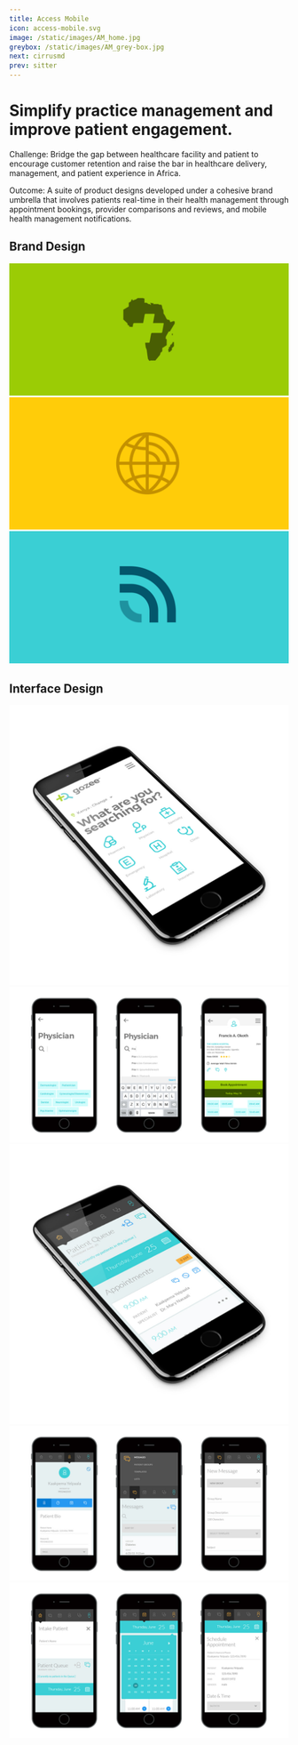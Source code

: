 ```yaml
---
title: Access Mobile
icon: access-mobile.svg
image: /static/images/AM_home.jpg
greybox: /static/images/AM_grey-box.jpg
next: cirrusmd
prev: sitter
---
```


# Simplify practice management and improve patient engagement.

Challenge: Bridge the gap between healthcare facility and patient to encourage customer retention and raise the bar in healthcare delivery, management, and patient experience in Africa.

Outcome: A suite of product designs developed under a cohesive brand umbrella that involves patients real-time in their health management through appointment bookings, provider comparisons and reviews, and mobile health management notifications.
 

## Brand Design
![Access Mobile Brand 01](/static/images/AM_Brand_01.png)
![Access Mobile Brand 02](/static/images/AM_Brand_02.png)
![Access Mobile Brand 03](/static/images/AM_Brand_03.png)


## Interface Design
![Access Mobile Gozee iso](/static/images/AM-GOZEE_iso.jpg)
![Access Mobile Gozee UI 01](/static/images/AM-GOZEE_UI_01.jpg)
![Access Mobile iso](/static/images/AM_iso.jpg)
![Access Mobile UI 02](/static/images/AM_UI_02.jpg)
![Access Mobile UI 01](/static/images/AM_UI_01.jpg)
